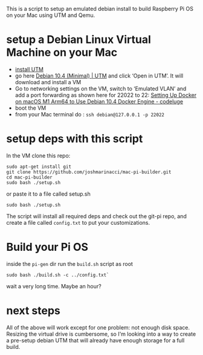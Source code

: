 This is a script to setup an emulated debian install to build Raspberry Pi OS on your Mac using UTM and Qemu.

# setup a Debian Linux Virtual Machine on your Mac
* [install UTM](https://mac.getutm.app) 
* go here [Debian 10.4 (Minimal) | UTM](https://mac.getutm.app/gallery/debian-10-4-minimal) and click ‘Open in UTM’. It will download and install a VM
* Go to networking settings on the VM, switch to ‘Emulated VLAN’  and add a port forwarding as shown here for 22022 to 22: [Setting Up Docker on macOS M1 Arm64 to Use Debian 10.4 Docker Engine - codeluge](https://www.codeluge.com/post/setting-up-docker-on-macos-m1-arm64-to-use-debian-10.4-docker-engine/)
* boot the VM
* from your Mac terminal do : `ssh debian@127.0.0.1 -p 22022`

# setup deps with this script

In the VM clone this repo:

```shell
sudo apt-get install git
git clone https://github.com/joshmarinacci/mac-pi-builder.git
cd mac-pi-builder
sudo bash ./setup.sh
```

or paste it to a file called setup.sh

```shell
sudo bash ./setup.sh
```

The script will install all required deps and check out the git-pi repo, and create a file called `config.txt` to
put your customizations.

# Build your Pi OS 

inside the `pi-gen` dir run the `build.sh` script as root
```shell
sudo bash ./build.sh -c ../config.txt`
```

wait a very long time. Maybe an hour?


# next steps

All of the above will work except for one problem: not enough disk space. Resizing the virtual drive is cumbersome, so I'm looking into a way to create a pre-setup debian UTM that will already have enough storage for a full build.

